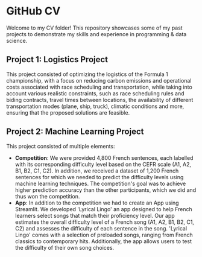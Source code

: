 # GitHub CV

Welcome to my CV folder! This repository showcases some of my past projects to demonstrate my skills and experience in programming & data science. 

## Project 1: Logistics Project
This project consisted of optimizing the logistics of the Formula 1 championship, with a focus on reducing carbon emissions and operational costs associated with race scheduling and transportation, while taking into account various realistic constraints, such as race scheduling rules and biding contracts, travel times between locations, the availability of different transportation modes (plane, ship, truck), climatic conditions and more, ensuring that the proposed solutions are feasible.

## Project 2: Machine Learning Project
This project consisted of multiple elements: 
- **Competition**: We were provided 4,800 French sentences, each labelled with its corresponding difficulty level based on the CEFR scale (A1, A2, B1, B2, C1, C2). In addition, we received a dataset of 1,200 French sentences for which we needed to predict the difficulty levels using machine learning techniques. The competition's goal was to achieve higher prediction accuracy than the other participants, which we did and thus won the competition.
- **App**: In addition to the competition we had to create an App using Streamlit. We developed 'Lyrical Lingo' an app designed to help French learners select songs that match their proficiency level. Our app estimates the overall difficulty level of a French song (A1, A2, B1, B2, C1, C2) and assesses the difficulty of each sentence in the song. 'Lyrical Lingo' comes with a selection of preloaded songs, ranging from French classics to contemporary hits. Additionally, the app allows users to test the difficulty of their own song choices.
